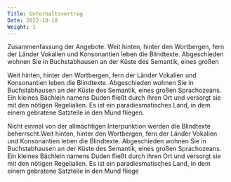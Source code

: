 ```yaml
---
Title: Unterhaltsvertrag
Date: 2022-10-10
Weight: 1
---
```

Zusammenfassung der Angebote. Weit hinten,
hinter den Wortbergen, fern der Länder Vokalien
und Konsonantien leben die Blindtexte.
Abgeschieden wohnen Sie in Buchstabhausen an
der Küste des Semantik, eines großen

Weit hinten, hinter den Wortbergen, fern der Länder Vokalien und Konsonantien
leben die Blindtexte. Abgeschieden wohnen Sie in Buchstabhausen an der Küste des
Semantik, eines großen Sprachozeans. Ein kleines Bächlein namens Duden fließt
durch ihren Ort und versorgt sie mit den nötigen Regelialien. Es ist ein
paradiesmatisches Land, in dem einem gebratene Satzteile in den Mund fliegen.

Nicht einmal von der allmächtigen Interpunktion werden die Blindtexte
beherrscht.Weit hinten, hinter den Wortbergen, fern der Länder Vokalien und
Konsonantien leben die Blindtexte. Abgeschieden wohnen Sie in Buchstabhausen an
der Küste des Semantik, eines großen Sprachozeans. Ein kleines Bächlein namens
Duden fließt durch ihren Ort und versorgt sie mit den nötigen Regelialien. Es ist ein
paradiesmatisches Land, in dem einem gebratene Satzteile in den Mund fliege